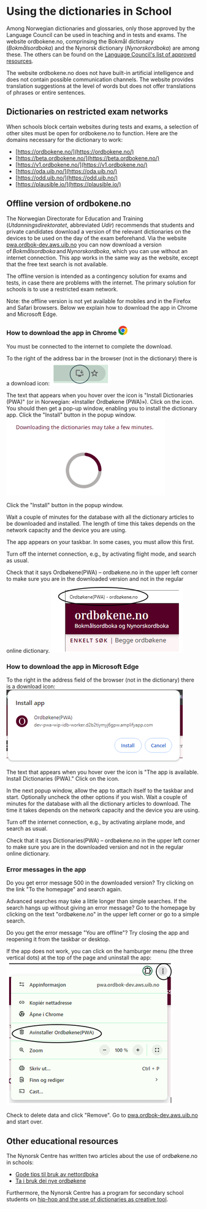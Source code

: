 # Using the dictionaries in School
Among Norwegian dictionaries and glossaries, only those approved by the Language Council can be used in teaching and in tests and exams. The website ordbokene.no, comprinsing the Bokmål dictionary (_Bokmålsordboka_) and the Nynorsk dictionary (_Nynorskordboka_) are among these. The others can be found on the [Language Council's list of approved resources](https://www.sprakradet.no/sprakhjelp/Skriverad/Ordlister/Ordlister-til-skulebruk/).

The website ordbokene.no does not have built-in artificial intelligence and does not contain possible communication channels. The website provides translation suggestions at the level of words but does not offer translations of phrases or entire sentences.   

## Dictionaries on restricted exam networks
When schools block certain websites during tests and exams, a selection of other sites must be open for ordbokene.no to function. Here are the domains necessary for the dictionary to work: 

*   [https://ordbokene.no/](https://ordbokene.no/)
*   [https://beta.ordbokene.no/](https://beta.ordbokene.no/)
*   [https://v1.ordbokene.no/](https://v1.ordbokene.no/)
*   [https://oda.uib.no/](https://oda.uib.no/)
*   [https://odd.uib.no/](https://odd.uib.no/)
*   [https://plausible.io/](https://plausible.io/)

## Offline version of ordbokene.no 
The Norwegian Directorate for Education and Training (_Utdanningsdirektoratet_, abbreviated _Udir_) recommends that students and private candidates download a version of the relevant dictionaries on the devices to be used on the day of the exam beforehand. Via the website [pwa.ordbok-dev.aws.uib.no](pwa.ordbok-dev.aws.uib.no) you can now download a version of _Bokmålsordboka_ and _Nynorskordboka_, which you can use without an internet connection. This app works in the same way as the website, except that the free text search is not available.  

The offline version is intended as a contingency solution for exams and tests, in case there are problems with the internet. The primary solution for schools is to use a restricted exam network.  

Note: the offline version is not yet available for mobiles and in the Firefox and Safari browsers. Below we explain how to download the app in Chrome and Microsoft Edge. 

### How to download the app in Chrome ![Chrome logo](/content-images/logos_chrome.svg)
You must be connected to the internet to complete the download.  

To the right of the address bar in the browser (not in the dictionary) there is a download icon: 
![Installation icon in address bar](/content-images/Picture1.png)

The text that appears when you hover over the icon is "Install Dictionaries (PWA)" (or in Norwegian: «Installer Ordbøkene (PWA)»). Click on the icon. You should then get a pop-up window, enabling you to install the dictionary app. Click the "Install" button in the popup window.
![Popup window with downloading symbol](/content-images/Downloading_symbol_eng.png)

Click the "Install" button in the popup window.

Wait a couple of minutes for the database with all the dictionary articles to be downloaded and installed. The length of time this takes depends on the network capacity and the device you are using.

The app appears on your taskbar. In some cases, you must allow this first.

Turn off the internet connection, e.g., by activating flight mode, and search as usual.

Check that it says Ordbøkene(PWA) – ordbøkene.no in the upper left corner to make sure you are in the downloaded version and not in the regular online dictionary.
![Header in the PWA](/content-images/Header_PWA.png)

### How to download the app in Microsoft Edge
To the right in the address field of the browser (not in the dictionary) there is a download icon:
![Installation icon in address bar](/content-images/Install_eng.png)

The text that appears when you hover over the icon is "The app is available. Install Dictionaries (PWA)." Click on the icon.

In the next popup window, allow the app to attach itself to the taskbar and start. Optionally uncheck the other options if you wish. Wait a couple of minutes for the database with all the dictionary articles to download. The time it takes depends on the network capacity and the device you are using.

Turn off the internet connection, e.g., by activating airplane mode, and search as usual.

Check that it says Dictionaries(PWA) – ordbøkene.no in the upper left corner to make sure you are in the downloaded version and not in the regular online dictionary.

### Error messages in the app
Do you get error message 500 in the downloaded version? Try clicking on the link "To the homepage" and search again.

Advanced searches may take a little longer than simple searches. If the search hangs up without giving an error message? Go to the homepage by clicking on the text "ordbøkene.no" in the upper left corner or go to a simple search.

Do you get the error message "You are offline"? Try closing the app and reopening it from the taskbar or desktop.

If the app does not work, you can click on the hamburger menu (the three vertical dots) at the top of the page and uninstall the app:
![Dialog box with information about how to uninstall the PWA](/content-images/Uninstall%20PWA.PNG)

Check to delete data and click "Remove". Go to [pwa.ordbok-dev.aws.uib.no](pwa.ordbok-dev.aws.uib.no) and start over.


## Other educational resources
The Nynorsk Centre has written two articles about the use of ordbøkene.no in schools:
*   [Gode tips til bruk av nettordboka](https://nynorsksenteret.no/vidaregaande/grammatikk/gode-tips-til-bruk-av-nettordboka)
*   [Ta i bruk dei nye ordbøkene](https://nynorsksenteret.no/blogg/ta-i-bruk-dei-nye-ordbokene)

Furthermore, the Nynorsk Centre has a program for secondary school students on [hip-hop and the use of dictionaries as creative tool](https://nynorsksenteret.no/ungdomsskule/skriving/kreativ-skriving/hiphop-ordboka-som-kreativt-verktoy).